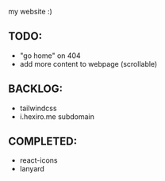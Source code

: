 my website :)

## TODO:

-   "go home" on 404
-   add more content to webpage (scrollable)

## BACKLOG:

-   tailwindcss
-   i.hexiro.me subdomain

## COMPLETED:

-   react-icons
-   lanyard
